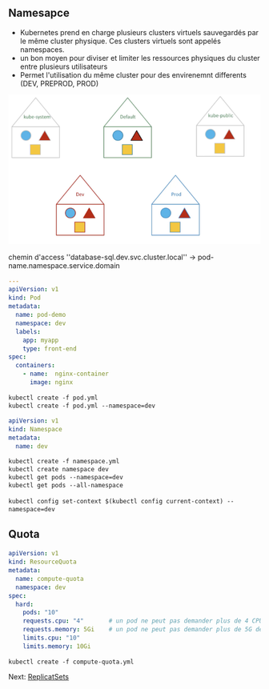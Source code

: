 ## Namesapce
* Kubernetes prend en charge plusieurs clusters virtuels sauvegardés par le même cluster physique. Ces clusters virtuels sont appelés namespaces.
* un bon moyen pour diviser et limiter les ressources physiques du cluster entre plusieurs utilisateurs
* Permet l'utilisation du même cluster pour des envirenemnt differents (DEV, PREPROD, PROD)

![](../images/namespace.png)


chemin d'access ''database-sql.dev.svc.cluster.local'' -> pod-name.namespace.service.domain



```yaml
---
apiVersion: v1
kind: Pod		
metadata:              
  name: pod-demo
  namespace: dev
  labels:
    app: myapp
    type: front-end
spec:
  containers:    
    - name:  nginx-container
      image: nginx
```

```
kubectl create -f pod.yml
kubectl create -f pod.yml --namespace=dev
```

```yaml
apiVersion: v1
kind: Namespace
metadata:
  name: dev
```

```
kubectl create -f namespace.yml
kubectl create namespace dev
kubectl get pods --namespace=dev
kubectl get pods --all-namespace

kubectl config set-context $(kubectl config current-context) --namespace=dev
```


## Quota
```yaml
apiVersion: v1
kind: ResourceQuota
metadata:
  name: compute-quota
  namespace: dev
spec:
  hard:
    pods: "10"
    requests.cpu: "4" 		# un pod ne peut pas demander plus de 4 CPU
    requests.memory: 5Gi 	# un pod ne peut pas demander plus de 5G de memoire
    limits.cpu: "10"	
    limits.memory: 10Gi
```

```
kubectl create -f compute-quota.yml
```

Next: [ReplicatSets](../objects/service.md)
